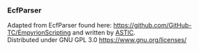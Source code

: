 ### EcfParser
Adapted from EcfParser found here: <https://github.com/GitHub-TC/EmpyrionScripting>
and written by [ASTIC](https://github.com/GitHub-TC).  
Distributed under GNU GPL 3.0 <https://www.gnu.org/licenses/>